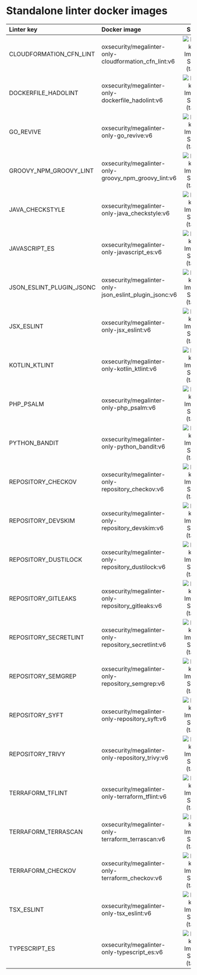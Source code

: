 # Standalone linter docker images

| Linter key | Docker image | Size |
| :----------| :----------- | :--: |
| CLOUDFORMATION_CFN_LINT | oxsecurity/megalinter-only-cloudformation_cfn_lint:v6 | ![Docker Image Size (tag)](https://img.shields.io/docker/image-size/oxsecurity/megalinter-only-cloudformation_cfn_lint/v6)  |
| DOCKERFILE_HADOLINT | oxsecurity/megalinter-only-dockerfile_hadolint:v6 | ![Docker Image Size (tag)](https://img.shields.io/docker/image-size/oxsecurity/megalinter-only-dockerfile_hadolint/v6)  |
| GO_REVIVE | oxsecurity/megalinter-only-go_revive:v6 | ![Docker Image Size (tag)](https://img.shields.io/docker/image-size/oxsecurity/megalinter-only-go_revive/v6)  |
| GROOVY_NPM_GROOVY_LINT | oxsecurity/megalinter-only-groovy_npm_groovy_lint:v6 | ![Docker Image Size (tag)](https://img.shields.io/docker/image-size/oxsecurity/megalinter-only-groovy_npm_groovy_lint/v6)  |
| JAVA_CHECKSTYLE | oxsecurity/megalinter-only-java_checkstyle:v6 | ![Docker Image Size (tag)](https://img.shields.io/docker/image-size/oxsecurity/megalinter-only-java_checkstyle/v6)  |
| JAVASCRIPT_ES | oxsecurity/megalinter-only-javascript_es:v6 | ![Docker Image Size (tag)](https://img.shields.io/docker/image-size/oxsecurity/megalinter-only-javascript_es/v6)  |
| JSON_ESLINT_PLUGIN_JSONC | oxsecurity/megalinter-only-json_eslint_plugin_jsonc:v6 | ![Docker Image Size (tag)](https://img.shields.io/docker/image-size/oxsecurity/megalinter-only-json_eslint_plugin_jsonc/v6)  |
| JSX_ESLINT | oxsecurity/megalinter-only-jsx_eslint:v6 | ![Docker Image Size (tag)](https://img.shields.io/docker/image-size/oxsecurity/megalinter-only-jsx_eslint/v6)  |
| KOTLIN_KTLINT | oxsecurity/megalinter-only-kotlin_ktlint:v6 | ![Docker Image Size (tag)](https://img.shields.io/docker/image-size/oxsecurity/megalinter-only-kotlin_ktlint/v6)  |
| PHP_PSALM | oxsecurity/megalinter-only-php_psalm:v6 | ![Docker Image Size (tag)](https://img.shields.io/docker/image-size/oxsecurity/megalinter-only-php_psalm/v6)  |
| PYTHON_BANDIT | oxsecurity/megalinter-only-python_bandit:v6 | ![Docker Image Size (tag)](https://img.shields.io/docker/image-size/oxsecurity/megalinter-only-python_bandit/v6)  |
| REPOSITORY_CHECKOV | oxsecurity/megalinter-only-repository_checkov:v6 | ![Docker Image Size (tag)](https://img.shields.io/docker/image-size/oxsecurity/megalinter-only-repository_checkov/v6)  |
| REPOSITORY_DEVSKIM | oxsecurity/megalinter-only-repository_devskim:v6 | ![Docker Image Size (tag)](https://img.shields.io/docker/image-size/oxsecurity/megalinter-only-repository_devskim/v6)  |
| REPOSITORY_DUSTILOCK | oxsecurity/megalinter-only-repository_dustilock:v6 | ![Docker Image Size (tag)](https://img.shields.io/docker/image-size/oxsecurity/megalinter-only-repository_dustilock/v6)  |
| REPOSITORY_GITLEAKS | oxsecurity/megalinter-only-repository_gitleaks:v6 | ![Docker Image Size (tag)](https://img.shields.io/docker/image-size/oxsecurity/megalinter-only-repository_gitleaks/v6)  |
| REPOSITORY_SECRETLINT | oxsecurity/megalinter-only-repository_secretlint:v6 | ![Docker Image Size (tag)](https://img.shields.io/docker/image-size/oxsecurity/megalinter-only-repository_secretlint/v6)  |
| REPOSITORY_SEMGREP | oxsecurity/megalinter-only-repository_semgrep:v6 | ![Docker Image Size (tag)](https://img.shields.io/docker/image-size/oxsecurity/megalinter-only-repository_semgrep/v6)  |
| REPOSITORY_SYFT | oxsecurity/megalinter-only-repository_syft:v6 | ![Docker Image Size (tag)](https://img.shields.io/docker/image-size/oxsecurity/megalinter-only-repository_syft/v6)  |
| REPOSITORY_TRIVY | oxsecurity/megalinter-only-repository_trivy:v6 | ![Docker Image Size (tag)](https://img.shields.io/docker/image-size/oxsecurity/megalinter-only-repository_trivy/v6)  |
| TERRAFORM_TFLINT | oxsecurity/megalinter-only-terraform_tflint:v6 | ![Docker Image Size (tag)](https://img.shields.io/docker/image-size/oxsecurity/megalinter-only-terraform_tflint/v6)  |
| TERRAFORM_TERRASCAN | oxsecurity/megalinter-only-terraform_terrascan:v6 | ![Docker Image Size (tag)](https://img.shields.io/docker/image-size/oxsecurity/megalinter-only-terraform_terrascan/v6)  |
| TERRAFORM_CHECKOV | oxsecurity/megalinter-only-terraform_checkov:v6 | ![Docker Image Size (tag)](https://img.shields.io/docker/image-size/oxsecurity/megalinter-only-terraform_checkov/v6)  |
| TSX_ESLINT | oxsecurity/megalinter-only-tsx_eslint:v6 | ![Docker Image Size (tag)](https://img.shields.io/docker/image-size/oxsecurity/megalinter-only-tsx_eslint/v6)  |
| TYPESCRIPT_ES | oxsecurity/megalinter-only-typescript_es:v6 | ![Docker Image Size (tag)](https://img.shields.io/docker/image-size/oxsecurity/megalinter-only-typescript_es/v6)  |

